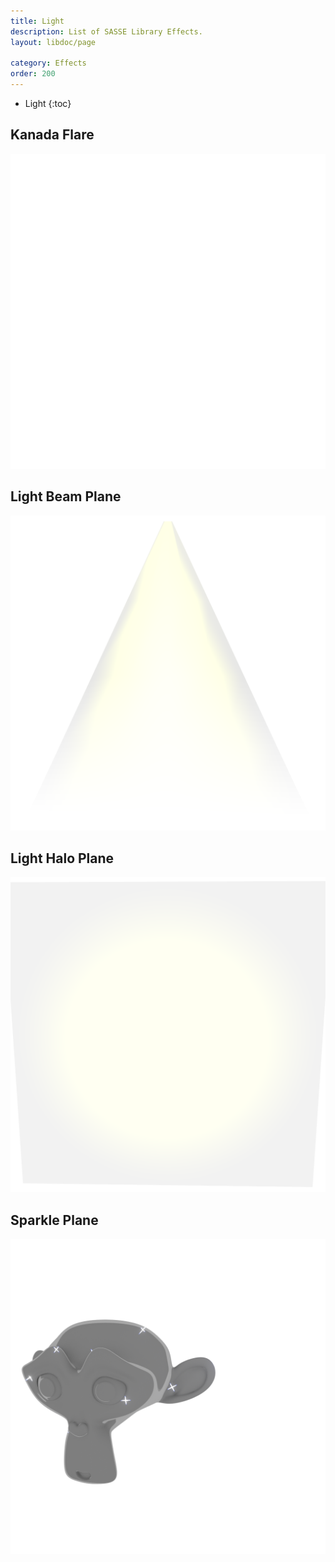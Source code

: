 ```yaml
---
title: Light
description: List of SASSE Library Effects.
layout: libdoc/page

category: Effects
order: 200
---
```

- Light
{:toc}

## Kanada Flare
![Kanada Flare](/assets/Effects/Light/Kanada_Flare_Preview.png)

## Light Beam Plane
![Light Beam Plane](/assets/Effects/Light/Light_Beam_Plane_Preview.png)

## Light Halo Plane
![Light Halo Plane](/assets/Effects/Light/Light_Halo_Plane_Preview.png)

## Sparkle Plane
![Sparkle Plane](/assets/Effects/Light/Sparkle_Plane_Preview.png)
